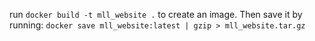 run `docker build -t mll_website .` to create an image. Then save it by running: `docker save mll_website:latest | gzip > mll_website.tar.gz`

